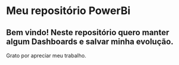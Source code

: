 # Meu repositório PowerBi

## Bem vindo! Neste repositório quero manter algum Dashboards e salvar minha evolução.

Grato por apreciar meu trabalho.
